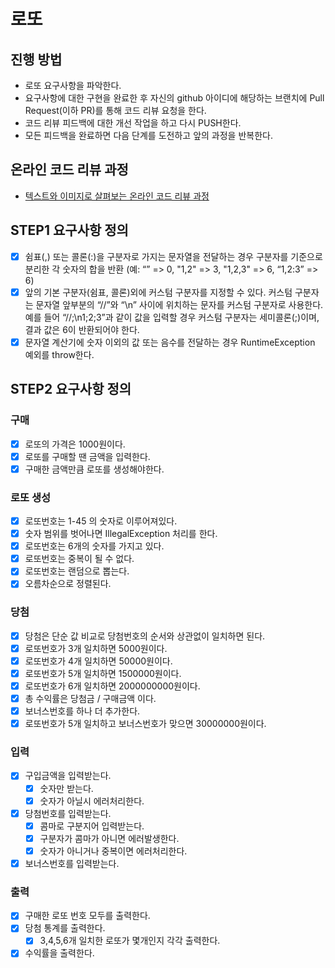 # 로또

## 진행 방법

* 로또 요구사항을 파악한다.
* 요구사항에 대한 구현을 완료한 후 자신의 github 아이디에 해당하는 브랜치에 Pull Request(이하 PR)를 통해 코드 리뷰 요청을 한다.
* 코드 리뷰 피드백에 대한 개선 작업을 하고 다시 PUSH한다.
* 모든 피드백을 완료하면 다음 단계를 도전하고 앞의 과정을 반복한다.

## 온라인 코드 리뷰 과정

* [텍스트와 이미지로 살펴보는 온라인 코드 리뷰 과정](https://github.com/next-step/nextstep-docs/tree/master/codereview)

## STEP1 요구사항 정의

* [X] 쉼표(,) 또는 콜론(:)을 구분자로 가지는 문자열을 전달하는 경우 구분자를 기준으로 분리한 각 숫자의 합을 반환 (예: “” => 0, "1,2" => 3, "1,2,3" => 6, “1,2:3” => 6)
* [X] 앞의 기본 구분자(쉼표, 콜론)외에 커스텀 구분자를 지정할 수 있다. 커스텀 구분자는 문자열 앞부분의 “//”와 “\n” 사이에 위치하는 문자를 커스텀 구분자로 사용한다. 예를 들어 “//;\n1;2;3”과 같이 값을 입력할 경우 커스텀 구분자는 세미콜론(;)이며, 결과 값은 6이 반환되어야 한다.
* [X] 문자열 계산기에 숫자 이외의 값 또는 음수를 전달하는 경우 RuntimeException 예외를 throw한다.

## STEP2 요구사항 정의

### 구매

* [X] 로또의 가격은 1000원이다.
* [X] 로또를 구매할 땐 금액을 입력한다.
* [X] 구매한 금액만큼 로또를 생성해야한다.

### 로또 생성

* [X] 로또번호는 1-45 의 숫자로 이루어져있다.
* [X] 숫자 범위를 벗어나면 IllegalException 처리를 한다.
* [X] 로또번호는 6개의 숫자를 가지고 있다.
* [X] 로또번호는 중복이 될 수 없다.
* [X] 로또번호는 랜덤으로 뽑는다.
* [X] 오름차순으로 정렬된다.

### 당첨

* [X] 당첨은 단순 값 비교로 당첨번호의 순서와 상관없이 일치하면 된다.
* [X] 로또번호가 3개 일치하면 5000원이다.
* [X] 로또번호가 4개 일치하면 50000원이다.
* [X] 로또번호가 5개 일치하면 1500000원이다.
* [X] 로또번호가 6개 일치하면 2000000000원이다.
* [X] 총 수익률은 당첨금 / 구매금액 이다.  
* [X] 보너스번호를 하나 더 추가한다.
* [X] 로또번호가 5개 일치하고 보너스번호가 맞으면 30000000원이다.

### 입력

* [X] 구입금액을 입력받는다.
  * [X] 숫자만 받는다.
  * [X] 숫자가 아닐시 에러처리한다.
* [X] 당첨번호를 입력받는다.
  * [X] 콤마로 구분지어 입력받는다.
  * [X] 구분자가 콤마가 아니면 에러발생한다.
  * [X] 숫자가 아니거나 중복이면 에러처리한다.
* [X] 보너스번호를 입력받는다.

### 출력

* [X] 구매한 로또 번호 모두를 출력한다.
* [X] 당첨 통계를 출력한다.
  * [X] 3,4,5,6개 일치한 로또가 몇개인지 각각 출력한다.
* [X] 수익률을 출력한다.
